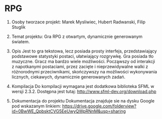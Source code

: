 # RPG

1. Osoby tworzace projekt:
Marek Mysliwiec,
Hubert Radwanski,
Filip Stuglik

2. Temat projektu:
Gra RPG z otwartym, dynamicznie generowanym światem.

3. Opis
Jest to gra tekstowa, lecz posiada prosty interfejs, przedstawiający podstawowe statystyki postaci, ułatwiający rozgrywkę.
Gra posiada tło muzyczne.
Gracz ma bardzo wiele możliwości. Począwszy od interakcji z napotkanymi postaciami, przez zacięte i nieprzewidywalne walki z różnorodnymi przeciwnikami, skończywszy na możliwości wykonywania licznych, ciekawych, dynamicznie generowanych zadań. 


4. Kompilacja
Do kompilacji wymagana jest dodatkowa biblioteka SFML w wersji 2.3.2.
Dostępna jest tutaj: http://www.sfml-dev.org/download.php

5. Dokumentacja do projektu
Dokumentacja znajduje sie na dysku Google pod wskazanym linkiem:
https://drive.google.com/folderview?id=0BwWE_QpbsktCVG5EeUwyQWpRNnM&usp=sharing
